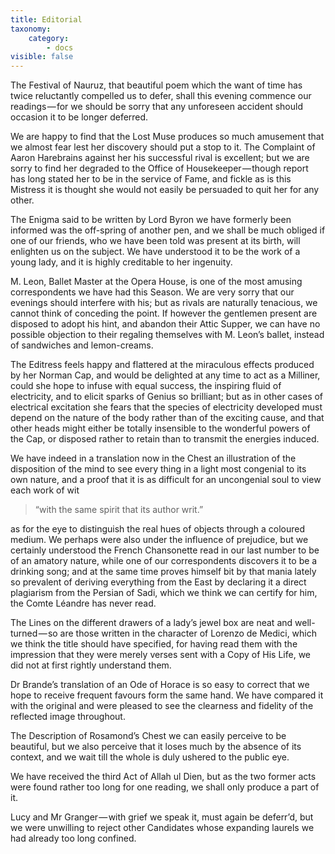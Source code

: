 ```yaml
---
title: Editorial
taxonomy:
    category:
        - docs
visible: false
---
```


The Festival of Nauruz, that beautiful poem which the want of time has twice reluctantly compelled us to defer, shall this evening commence our readings — for we should be sorry that any unforeseen accident should occasion it to be longer deferred.

We are happy to find that the Lost Muse produces so much amusement that we almost fear lest her discovery should put a stop to it. The Complaint of Aaron Harebrains against her his successful rival is excellent; but we are sorry to find her degraded to the Office of Housekeeper — though report has long stated her to be in the service of Fame, and fickle as is this Mistress it is thought she would not easily be persuaded to quit her for any other.

The Enigma said to be written by Lord Byron we have formerly been informed was the off-spring of another pen, and we shall be much obliged if one of our friends, who we have been told was present at its birth, will enlighten us on the subject. We have understood it to be the work of a young lady, and it is highly creditable to her ingenuity.

M. Leon, Ballet Master at the Opera House, is one of the most amusing correspondents we have had this Season. We are very sorry that our evenings should interfere with his; but as rivals are naturally tenacious, we cannot think of conceding the point. If however the gentlemen present are disposed to adopt his hint, and abandon their Attic Supper, we can have no possible objection to their regaling themselves with M. Leon’s ballet, instead of sandwiches and lemon-creams.  

The Editress feels happy and flattered at the miraculous effects produced by her Norman Cap, and would be delighted at any time to act as a Milliner, could she hope to infuse with equal success, the inspiring fluid of electricity, and to elicit sparks of Genius so brilliant; but as in other cases of electrical excitation she fears that the species of electricity developed must depend on the nature of the body rather than of the exciting cause, and that other heads might either be totally insensible to the wonderful powers of the Cap, or disposed rather to retain than to transmit the energies induced.

We have indeed in a translation now in the Chest an illustration of the disposition of the mind to see every thing in a light most congenial to its own nature, and a proof that it is as difficult for an uncongenial soul to view each work of wit 

> “with the same spirit that its author writ.”

as for the eye to distinguish the real hues of objects through a coloured medium. We perhaps were also under the influence of prejudice, but we certainly understood the French Chansonette read in our last number to be of an amatory nature, while one of our correspondents discovers it to be a drinking song; and at the same time proves himself bit by that mania lately so prevalent of deriving everything from the East by declaring it a direct plagiarism from the Persian of Sadi, which we think we can certify for him, the Comte Léandre has never read.

The Lines on the different drawers of a lady’s jewel box are neat and well-turned — so are those written in the character of Lorenzo de Medici, which we think the title should have specified, for having read them with the impression that they were merely verses sent with a Copy of His Life, we did not at first rightly understand them.

Dr Brande’s translation of an Ode of Horace is so easy to correct that we hope to receive frequent favours form the same hand. We have compared it with the original and were pleased to see the clearness and fidelity of the reflected image throughout.

The Description of Rosamond’s Chest we can easily perceive to be beautiful, but we also perceive that it loses much by the absence of its context, and we wait till the whole is duly ushered to the public eye.

We have received the third Act of Allah ul Dien, but as the two former acts were found rather too long for one reading, we shall only produce a part of it.

Lucy and Mr Granger — with grief we speak it, must again be deferr’d, but we were unwilling to reject other Candidates whose expanding laurels we had already too long confined.